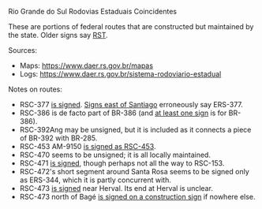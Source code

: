 Rio Grande do Sul Rodovias Estaduais Coincidentes

These are portions of federal routes that are constructed but maintained by the state. Older signs say [RST](https://www.google.com/maps/@-29.0057012,-51.4104809,3a,15.4y,211.04h,83.54t/data=!3m6!1e1!3m4!1ssb1MMJhgTfMYFMlXcVroIQ!2e0!7i16384!8i8192?entry=ttu).

Sources:
* Maps: https://www.daer.rs.gov.br/mapas
* Logs: https://www.daer.rs.gov.br/sistema-rodoviario-estadual

Notes on routes:
* RSC-377 [is signed](https://www.google.com/maps/@-28.6458879,-53.5621669,3a,15.3y,117.55h,82.73t/data=!3m6!1e1!3m4!1srV7KIXnOQd5vNunUSREtVQ!2e0!7i16384!8i8192?entry=ttu). [Signs east of Santiago](https://www.google.com/maps/@-29.1457702,-54.8814701,3a,15y,81.95h,82.31t/data=!3m6!1e1!3m4!1sWk6zgMOUbHUYoX2DW3M5Qw!2e0!7i16384!8i8192?entry=ttu) erroneously say ERS-377.
* RSC-386 is de facto part of BR-386 (and [at least one sign](https://www.google.com/maps/@-29.7048392,-51.6546367,3a,15.1y,311.49h,87.22t/data=!3m6!1e1!3m4!1sgqrJFeQpjFz4kMRjhhFF_A!2e0!7i16384!8i8192?entry=ttu) is for BR-386).
* RSC-392Ang may be unsigned, but it is included as it connects a piece of BR-392 with BR-285.
* RSC-453 AM-9150 [is signed as RSC-453](https://www.google.com/maps/@-29.1901356,-51.2476356,3a,41.6y,85.74h,79.59t/data=!3m6!1e1!3m4!1sppzRftgsKM8Gf8M78uKOow!2e0!7i16384!8i8192?entry=ttu).
* RSC-470 seems to be unsigned; it is all locally maintained.
* RSC-471 [is signed](https://www.google.com/maps/@-29.6813725,-52.4581394,3a,19.2y,62.29h,78.98t/data=!3m6!1e1!3m4!1sFxdhwBw_eA1ZcmQatErySw!2e0!7i16384!8i8192?entry=ttu), though perhaps not all the way to RSC-153.
* RSC-472's short segment around Santa Rosa seems to be signed only as ERS-344, which it is partly concurrent with.
* RSC-473 [is signed](https://www.google.com/maps/@-32.0123226,-53.2499386,3a,17.2y,317.67h,85.46t/data=!3m6!1e1!3m4!1sN2QnYkV5dwgcibkWCfKVHQ!2e0!7i16384!8i8192?entry=ttu) near Herval. Its end at Herval is unclear.
* RSC-473 north of Bagé [is signed on a construction sign](https://www.google.com/maps/@-31.2635737,-54.1398817,3a,15y,20h,90.79t/data=!3m6!1e1!3m4!1sI4cFAlIyAAr0pMEF1CtsZg!2e0!7i16384!8i8192?entry=ttu) if nowhere else.
